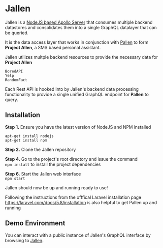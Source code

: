 # Jallen

Jallen is a [NodeJS based Apollo Server](https://www.apollographql.com/docs/apollo-server/) that consumes multiple backend datastores and consolidates them into a single GraphQL datalayer that can be queried.

It is the data access layer that works in conjunction with [Pallen](https://github.com/kylebuscaglia/pallen) to form **Project Allen**, a SMS based personal assistant.

Jallen utilizes multple backend resources to provide the necessary data for **Project Allen**
  
    BoredAPI
    Yelp
    RandomFact
  
Each Rest API is hooked into by Jallen's backend data processing functionality to provide a single unified GraphQL endpoint for **Pallen** to query.


Installation
--------
**Step 1.** Ensure you have the latest version of NodeJS and NPM installed

    apt-get install nodejs
    apt-get install npm

**Step 2.** Clone the Jallen repository

**Step 4.** Go to the project's root directory and issue the command  
`npm install`
to install the project dependencies



**Step 6.** Start the Jallen web interface  
`npm start`

Jallen should now be up and running ready to use!

Following the instructions from the offfical Laravel installation page https://laravel.com/docs/5.8/installation is also helpful to get Pallen up and running

Demo Environment
--------
You can interact with a public instance of Jallen's GraphQL interface by browsing to [Jallen](http://jallen.bakeshow.us).
